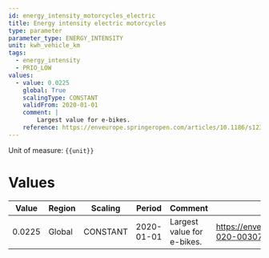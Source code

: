 ```yaml
---
id: energy_intensity_motorcycles_electric
title: Energy intensity electric motorcycles
type: parameter
parameter_type: ENERGY_INTENSITY
unit: kwh_vehicle_km
tags:
  - energy_intensity
  - PRIO_LOW
values:
  - value: 0.0225
    global: True
    scalingType: CONSTANT
    validFrom: 2020-01-01
    comment: |
        Largest value for e-bikes.
    reference: https://enveurope.springeropen.com/articles/10.1186/s12302-020-00307-8
---
```



Unit of measure: `{{unit}}`


# Values


| Value | Region | Scaling | Period | Comment | Reference |
|-------|--------|---------|--------|---------|-----------|
| 0.0225 | Global | CONSTANT | 2020-01-01 | Largest value for e-bikes. | https://enveurope.springeropen.com/articles/10.1186/s12302-020-00307-8 |


